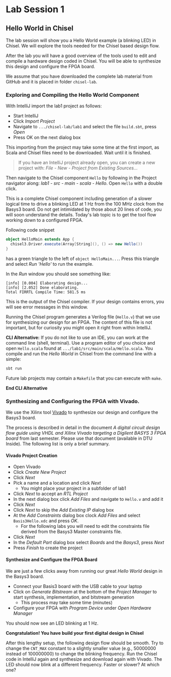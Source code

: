 # Lab Session 1

## Hello World in Chisel

The lab session will show you a Hello World example (a blinking LED) in Chisel.
We will explore the tools needed for the Chisel based design flow.

After the lab you will have a good overview of the tools used to
edit and compile a hardware design coded in Chisel.
You will be able to synthesize this design and configure the FPGA board.

We assume that you have downloaded the complete lab material from GitHub
and it is placed in folder ```chisel-lab```.

### Exploring and Compiling the Hello World Component

With IntelliJ import the lab1 project as follows:

 * Start IntelliJ
 * Click *Import Project*
 * Navigate to ```.../chisel-lab/lab1``` and select the file ```build.sbt```, press *Open*
 * Press OK on the next dialog box

This importing from the project may take some time at the first import, as Scala and Chisel files need to be downloaded. Wait until it is finished.

> If you have an IntelliJ project already open, you can create a new project with:
> *File - New - Project from Existing Sources...*

Then navigate to the Chisel component ```Hello``` by following in the Project navigator along: *lab1 - src - main - scala - Hello*. Open ```Hello``` with a double click.

This is a complete Chisel component including generation of a slower logical time
to drive a blinking LED at 1 Hz from the 100 MHz clock from the Basys3 board.
Do not get intimidated by those about 20 lines of code, you will soon understand the
details. Today's lab topic is to get the tool flow working down to a configured FPGA.

Following code snippet
```Scala
object HelloMain extends App {
  chisel3.Driver.execute(Array[String](), () => new Hello())
}
```
has a green triangle to the left of ```object HelloMain...```. Press this triangle
and select *Run 'Hello'* to run the example.

In the *Run* window you should see something like:
```
[info] [0.004] Elaborating design...
[info] [2.052] Done elaborating.
Total FIRRTL Compile Time: 581.5 ms
```
This is the output of the Chisel compiler. If your design contains errors, you
will see error messages in this window.

Running the Chisel program generates a Verilog file (```Hello.v```) that we
use for synthesizing our design for an FPGA. The content of this file is not
important, but for curiosity you might open it right from within IntelliJ.

**CLI Alternative:** If you do not like to use an IDE, you can work at the command line
(shell, terminal). Use a program editor of you choice and open ```Hello.scala```
found at ```.../lab1/src/main/scala/Hello.scala```.
You compile and run the *Hello World* in Chisel from the command line with a simple:

```bash
sbt run
```

Future lab projects may contain a ```Makefile``` that you can execute with ```make```.

**End CLI Alternative**

### Synthesizing and Configuring the FPGA with Vivado.

We use the Xilinx tool
[Vivado](https://www.xilinx.com/products/design-tools/vivado/vivado-webpack.html)
to synthesize our design and configure the Basys3 board.

The process is described in detail in the document
*A digital circuit design flow guide  using VHDL and Xilinx Vivado
targeting a Digilent BASYS 3 FPGA board* from last semester.
Please use that document (available in DTU Inside).
The following list is only a brief summary.

#### Vivado Project Creation

 * Open Vivado
 * Click *Create New Project*
 * Click *Next*
 * Pick a name and a location and click *Next*
   * You might place your project in a subfolder of lab1
 * Click *Next* to accept an *RTL Project*
 * In the next dialog box click *Add Files* and navigate to ```Hello.v``` and add it
 * Click *Next*
 * Click *Next* to skip the *Add Existing IP* dialog box
 * At the *Add Constraints* dialog box clock *Add Files* and select
   ```Basis3Hello.xdc``` and press *OK*.
   * For the following labs you will need to edit the constraints file derived
     from the Basys3 Master constraints file.
 * Click *Next* 
 * In the *Default Part* dialog box select *Boards* and the *Basys3*, press *Next*
 * Press *Finish* to create the project

#### Synthesize and Configure the FPGA Board

We are just a few clicks away from running our great *Hello World* design in
the Basys3 board.

 * Connect your Basis3 board with the USB cable to your laptop
 * Click on *Generate Bitstream* at the bottom of the *Project Manager* to
   start synthesis, implementation, and bitstream generation
   * This process may take some time (minutes)
 * Configure your FPGA with *Program Device* under *Open Hardware Manager*

You should now see an LED blinking at 1 Hz.

**Congratulation! You have build your first digital design in Chisel**

After this lengthy setup, the following design flow should be smooth.
Try to change the ```CNT_MAX``` constant to a slightly smaller value
(e.g., 50000000 instead of 100000000) to change the blinking frequency.
Run the Chisel code in IntelliJ again and synthesize and download again
with Vivado. The LED should now blink at a different frequency.
Faster or slower? At which one?





